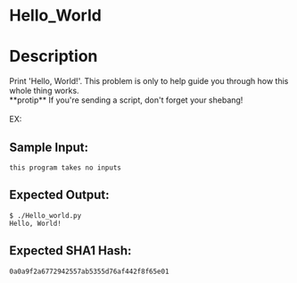 # Hello_World

# Description

<p>Print 'Hello, World!'. This problem is only to help guide you through how this whole thing works.<br/>**protip** If you're sending a script, don't forget your shebang!<br/>
<br/>EX:
</p>

## Sample Input:

```
this program takes no inputs
```
## Expected Output:

```
$ ./Hello_world.py
Hello, World!
```
## Expected SHA1 Hash:

```
0a0a9f2a6772942557ab5355d76af442f8f65e01
```
